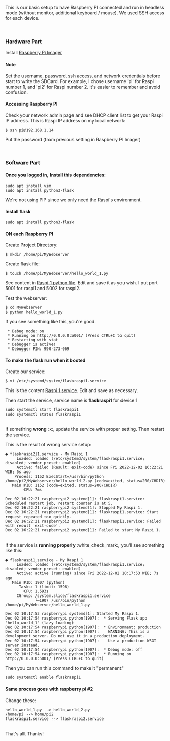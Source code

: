 This is our basic setup to have Raspberry PI connected and run in headless mode (without monitor, additional keyboard / mouse). We used SSH access for each device.

<br/>

### Hardware Part
Install [Raspberry Pi Imager](https://www.raspberrypi.com/software/)
#### Note
Set the username, password, ssh access, and network credentials before start to write the SDCard. For example, I chose username 'pi' for Raspi number 1, and 'pi2' for Raspi number 2. It's easier to remember and avoid confusion.

#### Accessing Raspberry PI
Check your network admin page and see DHCP client list to get your Raspi IP address. This is Raspi IP address on my local network:
```
$ ssh pi@192.168.1.14
```
Put the password (from previous setting in Raspberry PI Imager)

<br/>

### Software Part
#### Once you logged in, Install this dependencies:
```
sudo apt install vim
sudo apt install python3-flask
```
We're not using PIP since we only need the Raspi's environment.


#### Install flask
```
sudo apt install python3-flask
```


#### ON each Raspberry PI

Create Project Directory:
```
$ mkdir /home/pi/MyWebserver
```

Create flask file:
```
$ touch /home/pi/MyWebserver/hello_world_1.py
```

See content in [Raspi 1 python file](/raspi1/hello_world_1.py). Edit and save it as you wish.
I put port 5001 for raspi1 and 5002 for raspi2.

Test the webserver:
```
$ cd MyWebserver
$ python hello_world_1.py
```

If you see something like this, you're good.
```
 * Debug mode: on
 * Running on http://0.0.0.0:5001/ (Press CTRL+C to quit)
 * Restarting with stat
 * Debugger is active!
 * Debugger PIN: 990-273-069
```


#### To make the flask run when it booted
Create our service:
```
$ vi /etc/systemd/system/flaskraspi1.service
```
This is the content [Raspi 1 service](/raspi1/flaskraspi1.service). Edit and save as necessary.

Then start the service, service name is <b>flaskraspi1</b> for device 1
```
sudo systemctl start flaskraspi1
sudo systemctl status flaskraspi1
```
<br/>
If something <b>wrong</b> :x:, update the service with proper setting. Then restart the service.

This is the result of wrong service setup:
```
● flaskraspi2]1.service - My Raspi 1
     Loaded: loaded (/etc/systemd/system/flaskraspi1.service; disabled; vendor preset: enabled)
     Active: failed (Result: exit-code) since Fri 2022-12-02 16:22:21 WIB; 5s ago
    Process: 1152 ExecStart=/usr/bin/python /home/pi2/MyWebserver/hello_world_2.py (code=exited, status=200/CHDIR)
   Main PID: 1152 (code=exited, status=200/CHDIR)
        CPU: 7ms

Dec 02 16:22:21 raspberrypi2 systemd[1]: flaskraspi1.service: Scheduled restart job, restart counter is at 5.
Dec 02 16:22:21 raspberrypi2 systemd[1]: Stopped My Raspi 1.
Dec 02 16:22:21 raspberrypi2 systemd[1]: flaskraspi1.service: Start request repeated too quickly.
Dec 02 16:22:21 raspberrypi2 systemd[1]: flaskraspi1.service: Failed with result 'exit-code'.
Dec 02 16:22:21 raspberrypi2 systemd[1]: Failed to start My Raspi 1.
```
<br/>
If the service is <b>running properly</b> :white_check_mark:, you'll see something like this:

```
● flaskraspi1.service - My Raspi 1
     Loaded: loaded (/etc/systemd/system/flaskraspi1.service; disabled; vendor preset: enabled)
     Active: active (running) since Fri 2022-12-02 10:17:53 WIB; 7s ago
   Main PID: 1907 (python)
      Tasks: 1 (limit: 1596)
        CPU: 1.593s
     CGroup: /system.slice/flaskraspi1.service
             └─1907 /usr/bin/python /home/pi/MyWebserver/hello_world_1.py

Dec 02 10:17:53 raspberrypi systemd[1]: Started My Raspi 1.
Dec 02 10:17:54 raspberrypi python[1907]:  * Serving Flask app "hello_world_1" (lazy loading)
Dec 02 10:17:54 raspberrypi python[1907]:  * Environment: production
Dec 02 10:17:54 raspberrypi python[1907]:    WARNING: This is a development server. Do not use it in a production deployment.
Dec 02 10:17:54 raspberrypi python[1907]:    Use a production WSGI server instead.
Dec 02 10:17:54 raspberrypi python[1907]:  * Debug mode: off
Dec 02 10:17:54 raspberrypi python[1907]:  * Running on http://0.0.0.0:5001/ (Press CTRL+C to quit)
```

Then you can run this command to make it "permanent"
```
sudo systemctl enable flaskraspi1
```

#### Same process goes with raspberry pi #2
Change these:
```
hello_world_1.py --> hello_world_2.py
/home/pi --> home/pi2
flaskraspi1.service --> flaskraspi2.service
```

<br/>
That's all. Thanks!
